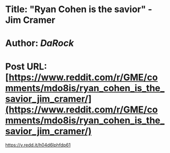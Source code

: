 # Title: "Ryan Cohen is the savior" - Jim Cramer
# Author: _DaRock_
# Post URL: [https://www.reddit.com/r/GME/comments/mdo8is/ryan_cohen_is_the_savior_jim_cramer/](https://www.reddit.com/r/GME/comments/mdo8is/ryan_cohen_is_the_savior_jim_cramer/)


https://v.redd.it/h04d6lphfdp61